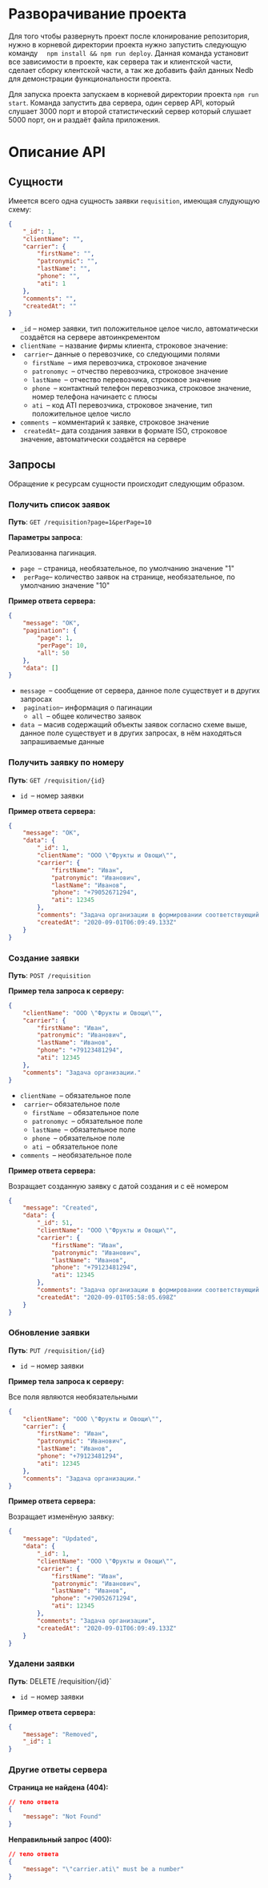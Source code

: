 # Разворачивание проекта

Для того чтобы развернуть проект после клонирование репозитория, нужно в корневой директории проекта нужно запустить следующую команду ```  npm install && npm run deploy```. Данная команда установит все зависимости в проекте, как сервера так и клиентской части, сделает сборку клентской части, а так же добавить файл данных Nedb для демонстрации функциональности проекта.

Для запуска проекта запускаем в корневой директории проекта ```npm run start```. Команда запустить два сервера, один сервер API, который слушает 3000 порт и второй статистический сервер который слушает 5000 порт, он и раздаёт файла приложения.

# Описание API

## Сущности

Имеется всего одна сущность заявки `requisition`,   имеющая слудующую схему:

```json
{
    "_id": 1,
    "clientName": "",
    "carrier": {
        "firstName": "",
        "patronymic": "",
        "lastName": "",
        "phone": "",
        "ati": 1
    },
    "comments": "",
    "createdAt": ""
}
```

- `_id` &ndash; номер заявки, тип положительное целое число, автоматически создаётся на сервере автоинкрементом
- `clientName `&ndash; название фирмы клиента, строковое значение:
- ` carrier`&ndash; данные о перевозчике, со следующими полями
  - `firstName `&ndash; имя перевозчика, строковое значение
  - `patronomyc `&ndash; отчество перевозчика, строковое значение
  - `lastName `&ndash; отчество перевозчика, строковое значение
  - `phone `&ndash; контактный телефон перевозчика, строковое значение, номер телефона начинаетс с плюсы
  - `ati `&ndash; код ATI перевозчика, строковое значение, тип положительное целое число
- `comments `&ndash; комментарий к заявке, строковое значение
- ` createdAt`&ndash; дата создания заявки в формате ISO, строковое значение, автоматически создаётся на сервере

## Запросы

Обращение к ресурсам сущности происходит следующим образом.

### Получить список заявок

**Путь**: `GET /requisition?page=1&perPage=10`

**Параметры запроса**:

Реализованна пагинация.

- `page `&ndash; страница, необязательное, по умолчанию значение "1"
- ` perPage`&ndash; количество заявок на странице, необязательное, по умолчанию значение "10"

**Пример ответа сервера:**

```json
{
    "message": "OK",
    "pagination": {
        "page": 1,
        "perPage": 10,
        "all": 50
    },
    "data": []
}
```

- `message `&ndash; сообщение от сервера, данное поле существует и в других запросах 
- ` pagination`&ndash; информация о пагинации
  - `all `&ndash; общее количество заявок
- `data `&ndash; масив содержащий объекты заявок согласно схеме выше,  данное поле существует и в других запросах, в нём находяться запрашиваемые данные

### Получить заявку по номеру

**Путь**: `GET /requisition/{id}`

- `id `&ndash; номер заявки

**Пример ответа сервера:**

```json
{
    "message": "OK",
    "data": {
        "_id": 1,
        "clientName": "ООО \"Фрукты и Овощи\"",
        "carrier": {
            "firstName": "Иван",
            "patronymic": "Иванович",
            "lastName": "Иванов",
            "phone": "+79052671294",
            "ati": 12345
        },
        "comments": "Задача организации в формировании соответствующий условий.",
        "createdAt": "2020-09-01T06:09:49.133Z"
    }
}
```



### Создание заявки

**Путь**: `POST /requisition`

**Пример тела запроса к серверу:**

```json
{
    "clientName": "ООО \"Фрукты и Овощи\"",
    "carrier": {
        "firstName": "Иван",
        "patronymic": "Иванович",
        "lastName": "Иванов",
        "phone": "+79123481294",
        "ati": 12345
    },
    "comments": "Задача организации."
}
```

- `clientName `&ndash; обязательное поле
- ` carrier`&ndash; обязательное поле
  - `firstName `&ndash; обязательное поле
  - `patronomyc `&ndash; обязательное поле
  - `lastName `&ndash; обязательное поле
  - `phone `&ndash; обязательное поле
  - `ati `&ndash; обязательное поле
- `comments `&ndash; необязательное поле

**Пример ответа сервера:**

Возращает созданную заявку с датой создания и с её номером

```json
{
    "message": "Created",
    "data": {
        "_id": 51,
        "clientName": "ООО \"Фрукты и Овощи\"",
        "carrier": {
            "firstName": "Иван",
            "patronymic": "Иванович",
            "lastName": "Иванов",
            "phone": "+79123481294",
            "ati": 12345
        },
        "comments": "Задача организации в формировании соответствующий условий.",
        "createdAt": "2020-09-01T05:58:05.698Z"
    }
}
```

### Обновление заявки

**Путь**: `PUT /requisition/{id}`

- `id `&ndash; номер заявки

**Пример тела запроса к серверу:**

Все поля являются необязательными

```json
{
    "clientName": "ООО \"Фрукты и Овощи\"",
    "carrier": {
        "firstName": "Иван",
        "patronymic": "Иванович",
        "lastName": "Иванов",
        "phone": "+79123481294",
        "ati": 12345
    },
    "comments": "Задача организации."
}
```

**Пример ответа сервера:**

Возращает изменёную заявку:

```json
{
    "message": "Updated",
    "data": {
        "_id": 1,
        "clientName": "ООО \"Фрукты и Овощи\"",
        "carrier": {
            "firstName": "Иван",
            "patronymic": "Иванович",
            "lastName": "Иванов",
            "phone": "+79052671294",
            "ati": 12345
        },
        "comments": "Задача организации",
        "createdAt": "2020-09-01T06:09:49.133Z"
    }
}
```

### Удалени заявки

**Путь**: DELETE /requisition/{id}`

- `id `&ndash; номер заявки

**Пример ответа сервера:**

```json
{
    "message": "Removed",
    "_id": 1
}
```

### Другие ответы сервера

**Страница не найдена (404):**

```json
// тело ответа
{
    "message": "Not Found"
}
```

**Неправильный запрос (400):**

```json
// тело ответа
{
    "message": "\"carrier.ati\" must be a number"
}
```

